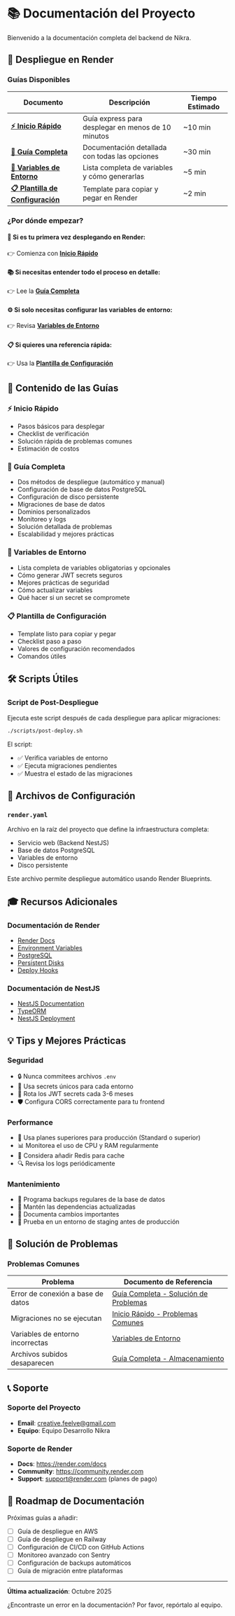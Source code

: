 # 📚 Documentación del Proyecto

Bienvenido a la documentación completa del backend de Nikra.

## 🚀 Despliegue en Render

### Guías Disponibles

| Documento | Descripción | Tiempo Estimado |
|-----------|-------------|-----------------|
| **[⚡ Inicio Rápido](./INICIO_RAPIDO_RENDER.md)** | Guía express para desplegar en menos de 10 minutos | ~10 min |
| **[📖 Guía Completa](./DESPLIEGUE_RENDER.md)** | Documentación detallada con todas las opciones | ~30 min |
| **[🔐 Variables de Entorno](./VARIABLES_ENTORNO.md)** | Lista completa de variables y cómo generarlas | ~5 min |
| **[📋 Plantilla de Configuración](./PLANTILLA_RENDER.txt)** | Template para copiar y pegar en Render | ~2 min |

### ¿Por dónde empezar?

#### 🎯 Si es tu primera vez desplegando en Render:
👉 Comienza con [**Inicio Rápido**](./INICIO_RAPIDO_RENDER.md)

#### 📚 Si necesitas entender todo el proceso en detalle:
👉 Lee la [**Guía Completa**](./DESPLIEGUE_RENDER.md)

#### ⚙️ Si solo necesitas configurar las variables de entorno:
👉 Revisa [**Variables de Entorno**](./VARIABLES_ENTORNO.md)

#### 📋 Si quieres una referencia rápida:
👉 Usa la [**Plantilla de Configuración**](./PLANTILLA_RENDER.txt)

## 📖 Contenido de las Guías

### ⚡ Inicio Rápido
- Pasos básicos para desplegar
- Checklist de verificación
- Solución rápida de problemas comunes
- Estimación de costos

### 📖 Guía Completa
- Dos métodos de despliegue (automático y manual)
- Configuración de base de datos PostgreSQL
- Configuración de disco persistente
- Migraciones de base de datos
- Dominios personalizados
- Monitoreo y logs
- Solución detallada de problemas
- Escalabilidad y mejores prácticas

### 🔐 Variables de Entorno
- Lista completa de variables obligatorias y opcionales
- Cómo generar JWT secrets seguros
- Mejores prácticas de seguridad
- Cómo actualizar variables
- Qué hacer si un secret se compromete

### 📋 Plantilla de Configuración
- Template listo para copiar y pegar
- Checklist paso a paso
- Valores de configuración recomendados
- Comandos útiles

## 🛠️ Scripts Útiles

### Script de Post-Despliegue

Ejecuta este script después de cada despliegue para aplicar migraciones:

```bash
./scripts/post-deploy.sh
```

El script:
- ✅ Verifica variables de entorno
- ✅ Ejecuta migraciones pendientes
- ✅ Muestra el estado de las migraciones

## 📁 Archivos de Configuración

### `render.yaml`

Archivo en la raíz del proyecto que define la infraestructura completa:
- Servicio web (Backend NestJS)
- Base de datos PostgreSQL
- Variables de entorno
- Disco persistente

Este archivo permite despliegue automático usando Render Blueprints.

## 🎓 Recursos Adicionales

### Documentación de Render
- [Render Docs](https://render.com/docs)
- [Environment Variables](https://render.com/docs/environment-variables)
- [PostgreSQL](https://render.com/docs/databases)
- [Persistent Disks](https://render.com/docs/disks)
- [Deploy Hooks](https://render.com/docs/deploy-hooks)

### Documentación de NestJS
- [NestJS Documentation](https://docs.nestjs.com)
- [TypeORM](https://typeorm.io)
- [NestJS Deployment](https://docs.nestjs.com/faq/serverless)

## 💡 Tips y Mejores Prácticas

### Seguridad
- 🔒 Nunca commitees archivos `.env`
- 🔑 Usa secrets únicos para cada entorno
- 🔄 Rota los JWT secrets cada 3-6 meses
- 🛡️ Configura CORS correctamente para tu frontend

### Performance
- 🚀 Usa planes superiores para producción (Standard o superior)
- 📊 Monitorea el uso de CPU y RAM regularmente
- 💾 Considera añadir Redis para cache
- 🔍 Revisa los logs periódicamente

### Mantenimiento
- 📅 Programa backups regulares de la base de datos
- 🔄 Mantén las dependencias actualizadas
- 📝 Documenta cambios importantes
- 🧪 Prueba en un entorno de staging antes de producción

## 🐛 Solución de Problemas

### Problemas Comunes

| Problema | Documento de Referencia |
|----------|------------------------|
| Error de conexión a base de datos | [Guía Completa - Solución de Problemas](./DESPLIEGUE_RENDER.md#solución-de-problemas) |
| Migraciones no se ejecutan | [Inicio Rápido - Problemas Comunes](./INICIO_RAPIDO_RENDER.md#problemas-comunes) |
| Variables de entorno incorrectas | [Variables de Entorno](./VARIABLES_ENTORNO.md#verificar-variables) |
| Archivos subidos desaparecen | [Guía Completa - Almacenamiento](./DESPLIEGUE_RENDER.md#almacenamiento-persistente) |

## 📞 Soporte

### Soporte del Proyecto
- **Email**: creative.feelve@gmail.com
- **Equipo**: Equipo Desarrollo Nikra

### Soporte de Render
- **Docs**: https://render.com/docs
- **Community**: https://community.render.com
- **Support**: support@render.com (planes de pago)

## 🎯 Roadmap de Documentación

Próximas guías a añadir:

- [ ] Guía de despliegue en AWS
- [ ] Guía de despliegue en Railway
- [ ] Configuración de CI/CD con GitHub Actions
- [ ] Monitoreo avanzado con Sentry
- [ ] Configuración de backups automáticos
- [ ] Guía de migración entre plataformas

---

**Última actualización**: Octubre 2025

¿Encontraste un error en la documentación? Por favor, repórtalo al equipo.

